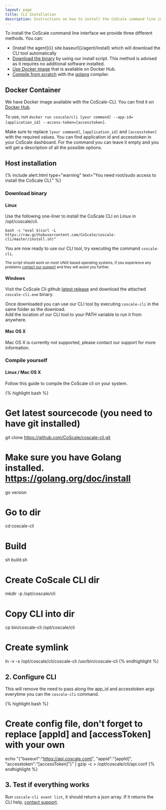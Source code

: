 ```yaml
---
layout: page
title: CLI Installation
description: Instructions on how to install the CoScale command line interface.
---
```


To install the CoScale command line interface we provide three different methods. You can:

* [Install the agent]({{ site.baseurl}}/agent/install) which will download the CLI tool automatically
* [Download the binary](#download-binary) by using our install script. This method is advised as it requires no additional software installed.
* [Use Docker image](#docker-container) that is available on Docker Hub.
* [Compile from scratch](#compile-yourself) with the <a href="https://golang.org/" target="_BLANK">golang</a> compiler.

## Docker Container

We have Docker image available with the CoScale-CLI. You can find it on [Docker Hub](https://hub.docker.com/r/coscale/cli/).

To use, run `docker run coscale/cli [your command] --app-id=[application_id] --access-token=[accesstoken]`. 

Make sure to replace `[your command]`, `[application_id]` and `[accesstoken]` with the required values. You can find application id and accesstoken in your CoScale dashboard. For the command you can leave it empty and you will get a description of all the possible options.


## Host installation

{% include alert.html type="warning" text="You need root/sudo access to install the CoScale CLI." %}

### Download binary

#### Linux

Use the following one-liner to install the CoScale CLI on Linux in /opt/coscale/cli.

`bash -c "eval $(curl -L https://raw.githubusercontent.com/CoScale/coscale-cli/master/install.sh)"`

You are now ready to use our CLI tool, try executing the command `coscale-cli`.

<small>The script should work on most UNIX based operating systems, if you experience any problems <a href="mailto:support@coscale.com" class="js-support">contact our support</a> and they will assist you further.</small>


#### Windows

Visit the CoScale Cli github [latest release](https://github.com/CoScale/coscale-cli/releases/latest) and download the attached `coscale-cli.exe` binary.

Once downloaded you can use our CLI tool by executing `coscale-cli` in the same folder as the download.  
Add the location of our CLI tool to your PATH variable to run it from anywhere.


#### Mac OS X

Mac OS X is currently not supported, please contact our support for more information.

### Compile yourself

#### Linux / Mac OS X

Follow this guide to compile the CoScale cli on your system.

{% highlight bash %}
# Get latest sourcecode (you need to have git installed)
git clone https://github.com/CoScale/coscale-cli.git

# Make sure you have Golang installed. https://golang.org/doc/install
go version

# Go to dir
cd coscale-cli

# Build
sh build.sh

# Create CoScale CLI dir
mkdir -p /opt/coscale/cli

# Copy CLI into dir
cp bin/coscale-cli /opt/coscale/cli

# Create symlink
ln -v -s /opt/coscale/cli/coscale-cli /usr/bin/coscale-cli
{% endhighlight %}

## 2. Configure CLI
This will remove the need to pass along the app_id and accesstoken args everytime you can the `coscale-cli` command.

{% highlight bash %}
# Create config file, don't forget to replace [appId] and [accessToken] with your own
echo "{\"baseurl\":\"https://api.coscale.com\", \"appid\":\"[appId]\", \"accesstoken\":\"[accessToken]\"}" | gzip -c > /opt/coscale/cli/api.conf
{% endhighlight %}

## 3. Test if everything works

Run `coscale-cli event list`, it should return a json array. If it returns the CLI help, <a href="mailto:info@coscale.com" class="js-support">contact support</a>.
